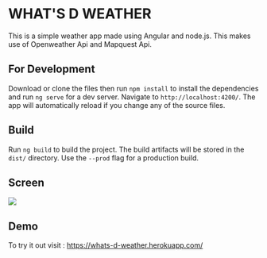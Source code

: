 # WHAT'S D WEATHER
This is a simple weather app made using Angular and node.js. This makes use of Openweather Api and Mapquest Api.

## For Development 

Download or clone the files then run `npm install` to install the dependencies and run `ng serve` for a dev server. Navigate to `http://localhost:4200/`. The app will automatically reload if you change any of the source files.

## Build

Run `ng build` to build the project. The build artifacts will be stored in the `dist/` directory. Use the `--prod` flag for a production build.

## Screen

![](https://github.com/debargha-10/CodeBucket/blob/master/Web_Bucket/weather-app/images/Capture.JPG)

## Demo

To try it out visit : https://whats-d-weather.herokuapp.com/



